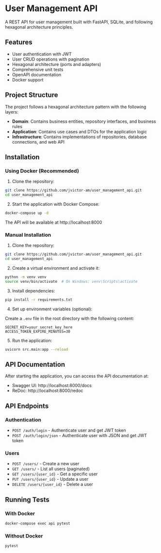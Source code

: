 # User Management API

A REST API for user management built with FastAPI, SQLite, and following hexagonal architecture principles.

## Features

- User authentication with JWT
- User CRUD operations with pagination
- Hexagonal architecture (ports and adapters)
- Comprehensive unit tests
- OpenAPI documentation
- Docker support

## Project Structure

The project follows a hexagonal architecture pattern with the following layers:

- **Domain**: Contains business entities, repository interfaces, and business rules
- **Application**: Contains use cases and DTOs for the application logic
- **Infrastructure**: Contains implementations of repositories, database connections, and web API

## Installation

### Using Docker (Recommended)

1. Clone the repository:

```bash
git clone https://github.com/jvictor-am/user_management_api.git
cd user_management_api
```

2. Start the application with Docker Compose:

```bash
docker-compose up -d
```

The API will be available at http://localhost:8000

### Manual Installation

1. Clone the repository:

```bash
git clone https://github.com/jvictor-am/user_management_api.git
cd user_management_api
```

2. Create a virtual environment and activate it:

```bash
python -m venv venv
source venv/bin/activate  # On Windows: venv\Scripts\activate
```

3. Install dependencies:

```bash
pip install -r requirements.txt
```

4. Set up environment variables (optional):

Create a `.env` file in the root directory with the following content:

```
SECRET_KEY=your_secret_key_here
ACCESS_TOKEN_EXPIRE_MINUTES=30
```

5. Run the application:

```bash
uvicorn src.main:app --reload
```

## API Documentation

After starting the application, you can access the API documentation at:

- Swagger UI: http://localhost:8000/docs
- ReDoc: http://localhost:8000/redoc

## API Endpoints

### Authentication

- `POST /auth/login` - Authenticate user and get JWT token
- `POST /auth/login/json` - Authenticate user with JSON and get JWT token

### Users

- `POST /users/` - Create a new user
- `GET /users/` - List all users (paginated)
- `GET /users/{user_id}` - Get a specific user
- `PUT /users/{user_id}` - Update a user
- `DELETE /users/{user_id}` - Delete a user

## Running Tests

### With Docker

```bash
docker-compose exec api pytest
```

### Without Docker

```bash
pytest
```
